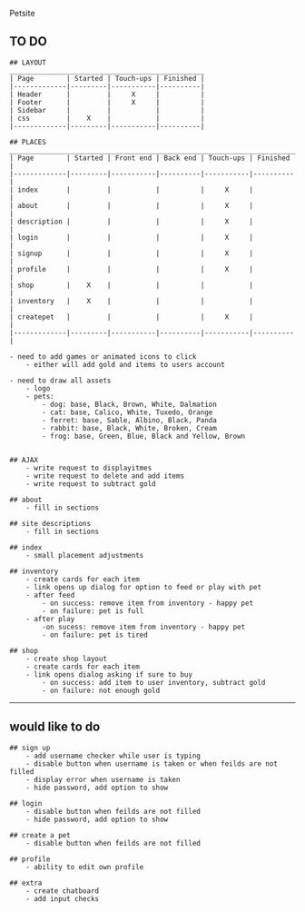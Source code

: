 Petsite

## TO DO

    ## LAYOUT
    ________________________________________________
    | Page        | Started | Touch-ups | Finished |
    |-------------|---------|-----------|----------|
    | Header      |         |     X     |          |
    | Footer      |         |     X     |          |
    | Sidebar     |         |           |          |
    | css         |    X    |           |          |
    |-------------|---------|-----------|----------|

    ## PLACES
    _______________________________________________________________________
    | Page        | Started | Front end | Back end | Touch-ups | Finished |
    |-------------|---------|-----------|----------|-----------|----------|
    | index       |         |           |          |     X     |          |
    | about       |         |           |          |     X     |          |
    | description |         |           |          |     X     |          |
    | login       |         |           |          |     X     |          |
    | signup      |         |           |          |     X     |          |
    | profile     |         |           |          |     X     |          |
    | shop        |    X    |           |          |           |          |
    | inventory   |    X    |           |          |           |          |
    | createpet   |         |           |          |     X     |          |
    |-------------|---------|-----------|----------|-----------|----------|

    - need to add games or animated icons to click
        - either will add gold and items to users account

    - need to draw all assets
        - logo
        - pets:
            - dog: base, Black, Brown, White, Dalmation
            - cat: base, Calico, White, Tuxedo, Orange
            - ferret: base, Sable, Albino, Black, Panda
            - rabbit: base, Black, White, Broken, Cream
            - frog: base, Green, Blue, Black and Yellow, Brown
    
    
    ## AJAX
        - write request to displayitmes
        - write request to delete and add items
        - write request to subtract gold

    ## about
        - fill in sections

    ## site descriptions
        - fill in sections

    ## index
        - small placement adjustments

    ## inventory
        - create cards for each item
        - link opens up dialog for option to feed or play with pet
        - after feed
            - on success: remove item from inventory - happy pet
            - on failure: pet is full
        - after play
            -on sucess: remove item from inventory - happy pet
            - on failure: pet is tired
    
    ## shop
        - create shop layout
        - create cards for each item
        - link opens dialog asking if sure to buy
            - on success: add item to user inventory, subtract gold
            - on failure: not enough gold
        
--------------------------------------------------------------------------------------------------------------------------------
## would like to do

    ## sign up
        - add username checker while user is typing
        - disable button when username is taken or when feilds are not filled
        - display error when username is taken
        - hide password, add option to show

    ## login
        - disable button when feilds are not filled
        - hide password, add option to show

    ## create a pet
        - disable button when feilds are not filled

    ## profile
        - ability to edit own profile

    ## extra
        - create chatboard
        - add input checks  